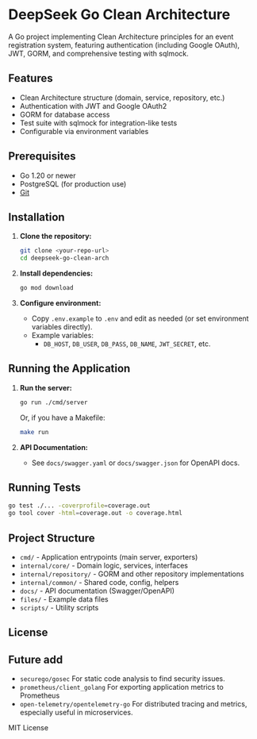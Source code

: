# DeepSeek Go Clean Architecture

A Go project implementing Clean Architecture principles for an event registration system, featuring authentication (including Google OAuth), JWT, GORM, and comprehensive testing with sqlmock.

## Features
- Clean Architecture structure (domain, service, repository, etc.)
- Authentication with JWT and Google OAuth2
- GORM for database access
- Test suite with sqlmock for integration-like tests
- Configurable via environment variables

## Prerequisites
- Go 1.20 or newer
- PostgreSQL (for production use)
- [Git](https://git-scm.com/)

## Installation

1. **Clone the repository:**
   ```bash
   git clone <your-repo-url>
   cd deepseek-go-clean-arch
   ```

2. **Install dependencies:**
   ```bash
   go mod download
   ```

3. **Configure environment:**
   - Copy `.env.example` to `.env` and edit as needed (or set environment variables directly).
   - Example variables:
     - `DB_HOST`, `DB_USER`, `DB_PASS`, `DB_NAME`, `JWT_SECRET`, etc.

## Running the Application

1. **Run the server:**
   ```bash
   go run ./cmd/server
   ```
   Or, if you have a Makefile:
   ```bash
   make run
   ```

2. **API Documentation:**
   - See `docs/swagger.yaml` or `docs/swagger.json` for OpenAPI docs.

## Running Tests

```bash
go test ./... -coverprofile=coverage.out
go tool cover -html=coverage.out -o coverage.html
```

## Project Structure

- `cmd/` - Application entrypoints (main server, exporters)
- `internal/core/` - Domain logic, services, interfaces
- `internal/repository/` - GORM and other repository implementations
- `internal/common/` - Shared code, config, helpers
- `docs/` - API documentation (Swagger/OpenAPI)
- `files/` - Example data files
- `scripts/` - Utility scripts

## License

## Future add

- `securego/gosec` For static code analysis to find security issues.
- `prometheus/client_golang` For exporting application metrics to Prometheus
- `open-telemetry/opentelemetry-go` For distributed tracing and metrics, especially useful in microservices.

MIT License
